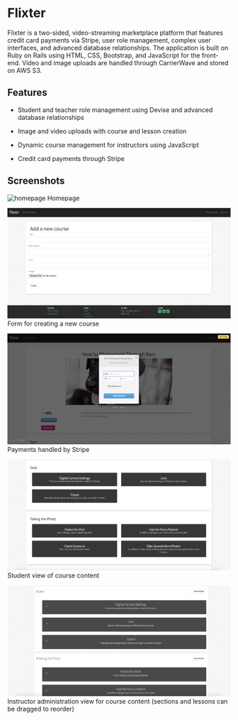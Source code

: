 # Flixter

Flixter is a two-sided, video-streaming marketplace platform that features credit card payments via Stripe, user role management, complex user interfaces, and advanced database relationships. The application is built on Ruby on Rails using HTML, CSS, Bootstrap, and JavaScript for the front-end. Video and image uploads are handled through CarrierWave and stored on AWS S3.

## Features

* Student and teacher role management using Devise and advanced database relationships

* Image and video uploads with course and lesson creation

* Dynamic course management for instructors using JavaScript

* Credit card payments through Stripe

## Screenshots

![homepage](https://github.com/amyhenning/flixter/blob/master/app/assets/images/hompage.png?raw=true)
Homepage

![createcourse](https://github.com/amyhenning/flixter/blob/master/app/assets/images/createcourse.png?raw=true)
Form for creating a new course

![payments](https://github.com/amyhenning/flixter/blob/master/app/assets/images/payments.png?raw=true)
Payments handled by Stripe

![studentview](https://github.com/amyhenning/flixter/blob/master/app/assets/images/studentview.png?raw=true)
Student view of course content

![instructorview](https://github.com/amyhenning/flixter/blob/master/app/assets/images/administercourse.png?raw=true)
Instructor administration view for course content (sections and lessons can be dragged to reorder)
